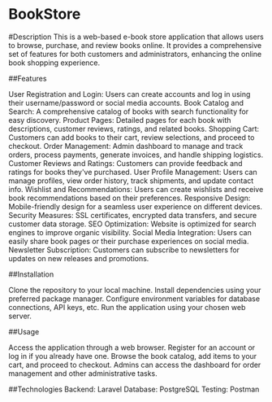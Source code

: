 # BookStore
#Description
This is a web-based e-book store application that allows users to browse, purchase, and review books online. It provides a comprehensive set of features for both customers and administrators, enhancing the online book shopping experience.


##Features

User Registration and Login: Users can create accounts and log in using their username/password or social media accounts.
Book Catalog and Search: A comprehensive catalog of books with search functionality for easy discovery.
Product Pages: Detailed pages for each book with descriptions, customer reviews, ratings, and related books.
Shopping Cart: Customers can add books to their cart, review selections, and proceed to checkout.
Order Management: Admin dashboard to manage and track orders, process payments, generate invoices, and handle shipping logistics.
Customer Reviews and Ratings: Customers can provide feedback and ratings for books they've purchased.
User Profile Management: Users can manage profiles, view order history, track shipments, and update contact info.
Wishlist and Recommendations: Users can create wishlists and receive book recommendations based on their preferences.
Responsive Design: Mobile-friendly design for a seamless user experience on different devices.
Security Measures: SSL certificates, encrypted data transfers, and secure customer data storage.
SEO Optimization: Website is optimized for search engines to improve organic visibility.
Social Media Integration: Users can easily share book pages or their purchase experiences on social media.
Newsletter Subscription: Customers can subscribe to newsletters for updates on new releases and promotions.

##Installation

Clone the repository to your local machine.
Install dependencies using your preferred package manager.
Configure environment variables for database connections, API keys, etc.
Run the application using your chosen web server.

##Usage

Access the application through a web browser.
Register for an account or log in if you already have one.
Browse the book catalog, add items to your cart, and proceed to checkout.
Admins can access the dashboard for order management and other administrative tasks.

##Technologies
Backend: Laravel
Database: PostgreSQL
Testing: Postman
